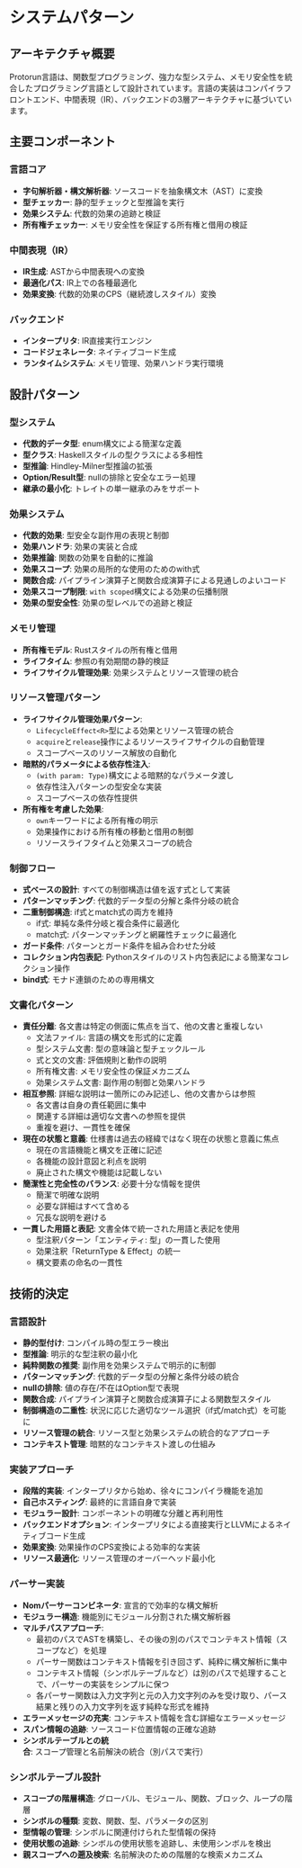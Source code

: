 # システムパターン

## アーキテクチャ概要
Protorun言語は、関数型プログラミング、強力な型システム、メモリ安全性を統合したプログラミング言語として設計されています。言語の実装はコンパイラフロントエンド、中間表現（IR）、バックエンドの3層アーキテクチャに基づいています。

## 主要コンポーネント

### 言語コア
- **字句解析器・構文解析器**: ソースコードを抽象構文木（AST）に変換
- **型チェッカー**: 静的型チェックと型推論を実行
- **効果システム**: 代数的効果の追跡と検証
- **所有権チェッカー**: メモリ安全性を保証する所有権と借用の検証

### 中間表現（IR）
- **IR生成**: ASTから中間表現への変換
- **最適化パス**: IR上での各種最適化
- **効果変換**: 代数的効果のCPS（継続渡しスタイル）変換

### バックエンド
- **インタープリタ**: IR直接実行エンジン
- **コードジェネレータ**: ネイティブコード生成
- **ランタイムシステム**: メモリ管理、効果ハンドラ実行環境

## 設計パターン

### 型システム
- **代数的データ型**: enum構文による簡潔な定義
- **型クラス**: Haskellスタイルの型クラスによる多相性
- **型推論**: Hindley-Milner型推論の拡張
- **Option/Result型**: nullの排除と安全なエラー処理
- **継承の最小化**: トレイトの単一継承のみをサポート

### 効果システム
- **代数的効果**: 型安全な副作用の表現と制御
- **効果ハンドラ**: 効果の実装と合成
- **効果推論**: 関数の効果を自動的に推論
- **効果スコープ**: 効果の局所的な使用のためのwith式
- **関数合成**: パイプライン演算子と関数合成演算子による見通しのよいコード
- **効果スコープ制限**: `with scoped`構文による効果の伝播制限
- **効果の型安全性**: 効果の型レベルでの追跡と検証

### メモリ管理
- **所有権モデル**: Rustスタイルの所有権と借用
- **ライフタイム**: 参照の有効期間の静的検証
- **ライフサイクル管理効果**: 効果システムとリソース管理の統合

### リソース管理パターン
- **ライフサイクル管理効果パターン**:
  - `LifecycleEffect<R>`型による効果とリソース管理の統合
  - `acquire`と`release`操作によるリソースライフサイクルの自動管理
  - スコープベースのリソース解放の自動化
- **暗黙的パラメータによる依存性注入**:
  - `(with param: Type)`構文による暗黙的なパラメータ渡し
  - 依存性注入パターンの型安全な実装
  - スコープベースの依存性提供
- **所有権を考慮した効果**:
  - `own`キーワードによる所有権の明示
  - 効果操作における所有権の移動と借用の制御
  - リソースライフタイムと効果スコープの統合

### 制御フロー
- **式ベースの設計**: すべての制御構造は値を返す式として実装
- **パターンマッチング**: 代数的データ型の分解と条件分岐の統合
- **二重制御構造**: if式とmatch式の両方を維持
  - if式: 単純な条件分岐と複合条件に最適化
  - match式: パターンマッチングと網羅性チェックに最適化
- **ガード条件**: パターンとガード条件を組み合わせた分岐
- **コレクション内包表記**: Pythonスタイルのリスト内包表記による簡潔なコレクション操作
- **bind式**: モナド連鎖のための専用構文

### 文書化パターン
- **責任分離**: 各文書は特定の側面に焦点を当て、他の文書と重複しない
  - 文法ファイル: 言語の構文を形式的に定義
  - 型システム文書: 型の意味論と型チェックルール
  - 式と文の文書: 評価規則と動作の説明
  - 所有権文書: メモリ安全性の保証メカニズム
  - 効果システム文書: 副作用の制御と効果ハンドラ
- **相互参照**: 詳細な説明は一箇所にのみ記述し、他の文書からは参照
  - 各文書は自身の責任範囲に集中
  - 関連する詳細は適切な文書への参照を提供
  - 重複を避け、一貫性を確保
- **現在の状態と意義**: 仕様書は過去の経緯ではなく現在の状態と意義に焦点
  - 現在の言語機能と構文を正確に記述
  - 各機能の設計意図と利点を説明
  - 廃止された構文や機能は記載しない
- **簡潔性と完全性のバランス**: 必要十分な情報を提供
  - 簡潔で明確な説明
  - 必要な詳細はすべて含める
  - 冗長な説明を避ける
- **一貫した用語と表記**: 文書全体で統一された用語と表記を使用
  - 型注釈パターン「エンティティ: 型」の一貫した使用
  - 効果注釈「ReturnType & Effect」の統一
  - 構文要素の命名の一貫性

## 技術的決定

### 言語設計
- **静的型付け**: コンパイル時の型エラー検出
- **型推論**: 明示的な型注釈の最小化
- **純粋関数の推奨**: 副作用を効果システムで明示的に制御
- **パターンマッチング**: 代数的データ型の分解と条件分岐の統合
- **nullの排除**: 値の存在/不在はOption型で表現
- **関数合成**: パイプライン演算子と関数合成演算子による関数型スタイル
- **制御構造の二重性**: 状況に応じた適切なツール選択（if式/match式）を可能に
- **リソース管理の統合**: リソース型と効果システムの統合的なアプローチ
- **コンテキスト管理**: 暗黙的なコンテキスト渡しの仕組み

### 実装アプローチ
- **段階的実装**: インタープリタから始め、徐々にコンパイラ機能を追加
- **自己ホスティング**: 最終的に言語自身で実装
- **モジュラー設計**: コンポーネントの明確な分離と再利用性
- **バックエンドオプション**: インタープリタによる直接実行とLLVMによるネイティブコード生成
- **効果変換**: 効果操作のCPS変換による効率的な実装
- **リソース最適化**: リソース管理のオーバーヘッド最小化

### パーサー実装
- **Nomパーサーコンビネータ**: 宣言的で効率的な構文解析
- **モジュラー構造**: 機能別にモジュール分割された構文解析器
- **マルチパスアプローチ**: 
  - 最初のパスでASTを構築し、その後の別のパスでコンテキスト情報（スコープなど）を処理
  - パーサー関数はコンテキスト情報を引き回さず、純粋に構文解析に集中
  - コンテキスト情報（シンボルテーブルなど）は別のパスで処理することで、パーサーの実装をシンプルに保つ
  - 各パーサー関数は入力文字列と元の入力文字列のみを受け取り、パース結果と残りの入力文字列を返す純粋な形式を維持
- **エラーメッセージの充実**: コンテキスト情報を含む詳細なエラーメッセージ
- **スパン情報の追跡**: ソースコード位置情報の正確な追跡
- **シンボルテーブルとの統合**: スコープ管理と名前解決の統合（別パスで実行）

### シンボルテーブル設計
- **スコープの階層構造**: グローバル、モジュール、関数、ブロック、ループの階層
- **シンボルの種類**: 変数、関数、型、パラメータの区別
- **型情報の管理**: シンボルに関連付けられた型情報の保持
- **使用状態の追跡**: シンボルの使用状態を追跡し、未使用シンボルを検出
- **親スコープへの遡及検索**: 名前解決のための階層的な検索メカニズム
